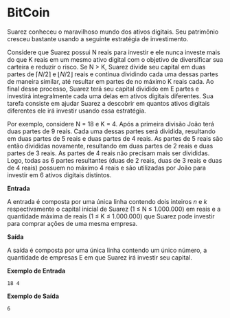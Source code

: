 # BitCoin

Suarez conheceu o maravilhoso mundo dos ativos digitais. Seu patrimônio cresceu bastante usando a seguinte estratégia de investimento.

Considere que Suarez possui N reais para
investir e ele nunca investe mais do que K reais em um mesmo ativo digital com o objetivo de diversificar sua carteira e reduzir o risco. Se N > K, Suarez divide seu capital em duas partes de $\lceil N/2 \rceil$
e $\lfloor N/2 \rfloor$ reais e continua dividindo cada uma dessas partes de maneira similar, até resultar em partes de no máximo K reais cada. Ao final desse processo, Suarez terá seu capital dividido em E partes e investirá integralmente cada uma delas em ativos digitais diferentes. Sua tarefa consiste em ajudar Suarez a descobrir em quantos ativos digitais diferentes ele irá investir usando essa estratégia.

Por exemplo, considere N = 18 e K = 4. Após a primeira divisão João terá duas partes de 9 reais. Cada uma dessas partes será dividida, resultando em duas partes de 5 reais e duas partes de 4 reais. As partes de 5 reais são então divididas novamente, resultando em duas partes de 2 reais e duas partes de 3 reais. As partes de 4 reais não precisam mais ser divididas. Logo, todas as 6 partes resultantes (duas de 2 reais, duas de 3 reais e duas de 4 reais) possuem no máximo 4 reais e são utilizadas por João para investir em 6 ativos digitais distintos.



**Entrada**

A entrada é composta por uma única linha contendo dois inteiros $n$ e $k$ respectivamente o capital inicial de Suarez (1 ≤ N ≤ 1.000.000) em reais e a quantidade máxima de reais (1 ≤ K ≤ 1.000.000) que Suarez pode investir para comprar ações de uma mesma empresa.


**Saída**

A saída é composta por uma única linha contendo um único número, a quantidade de empresas E em que Suarez irá investir seu capital.



**Exemplo de Entrada**
```
18 4
```

**Exemplo de Saída**
```
6
```




